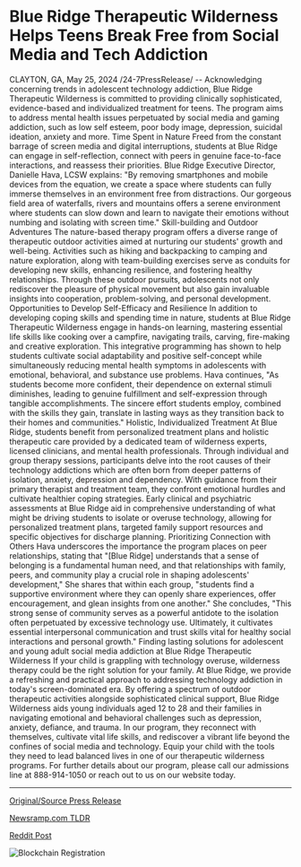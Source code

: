 # Blue Ridge Therapeutic Wilderness Helps Teens Break Free from Social Media and Tech Addiction

CLAYTON, GA, May 25, 2024 /24-7PressRelease/ -- Acknowledging concerning trends in adolescent technology addiction, Blue Ridge Therapeutic Wilderness is committed to providing clinically sophisticated, evidence-based and individualized treatment for teens. The program aims to address mental health issues perpetuated by social media and gaming addiction, such as low self esteem, poor body image, depression, suicidal ideation, anxiety and more.  Time Spent in Nature   Freed from the constant barrage of screen media and digital interruptions, students at Blue Ridge can engage in self-reflection, connect with peers in genuine face-to-face interactions, and reassess their priorities.  Blue Ridge Executive Director, Danielle Hava, LCSW explains: "By removing smartphones and mobile devices from the equation, we create a space where students can fully immerse themselves in an environment free from distractions. Our gorgeous field area of waterfalls, rivers and mountains offers a serene environment where students can slow down and learn to navigate their emotions without numbing and isolating with screen time."  Skill-building and Outdoor Adventures  The nature-based therapy program offers a diverse range of therapeutic outdoor activities aimed at nurturing our students' growth and well-being. Activities such as hiking and backpacking to camping and nature exploration, along with team-building exercises serve as conduits for developing new skills, enhancing resilience, and fostering healthy relationships.  Through these outdoor pursuits, adolescents not only rediscover the pleasure of physical movement but also gain invaluable insights into cooperation, problem-solving, and personal development.   Opportunities to Develop Self-Efficacy and Resilience  In addition to developing coping skills and spending time in nature, students at Blue Ridge Therapeutic Wilderness engage in hands-on learning, mastering essential life skills like cooking over a campfire, navigating trails, carving, fire-making and creative exploration. This integrative programming has shown to help students cultivate social adaptability and positive self-concept while simultaneously reducing mental health symptoms in adolescents with emotional, behavioral, and substance use problems.  Hava continues, "As students become more confident, their dependence on external stimuli diminishes, leading to genuine fulfillment and self-expression through tangible accomplishments. The sincere effort students employ, combined with the skills they gain, translate in lasting ways as they transition back to their homes and communities."  Holistic, Individualized Treatment  At Blue Ridge, students benefit from personalized treatment plans and holistic therapeutic care provided by a dedicated team of wilderness experts, licensed clinicians, and mental health professionals. Through individual and group therapy sessions, participants delve into the root causes of their technology addictions which are often born from deeper patterns of isolation, anxiety, depression and dependency. With guidance from their primary therapist and treatment team, they confront emotional hurdles and cultivate healthier coping strategies.  Early clinical and psychiatric assessments at Blue Ridge aid in comprehensive understanding of what might be driving students to isolate or overuse technology, allowing for personalized treatment plans, targeted family support resources and specific objectives for discharge planning.  Prioritizing Connection with Others  Hava underscores the importance the program places on peer relationships, stating that "[Blue Ridge] understands that a sense of belonging is a fundamental human need, and that relationships with family, peers, and community play a crucial role in shaping adolescents' development," She shares that within each group, "students find a supportive environment where they can openly share experiences, offer encouragement, and glean insights from one another."  She concludes, "This strong sense of community serves as a powerful antidote to the isolation often perpetuated by excessive technology use. Ultimately, it cultivates essential interpersonal communication and trust skills vital for healthy social interactions and personal growth."  Finding lasting solutions for adolescent and young adult social media addiction at Blue Ridge Therapeutic Wilderness  If your child is grappling with technology overuse, wilderness therapy could be the right solution for your family.  At Blue Ridge, we provide a refreshing and practical approach to addressing technology addiction in today's screen-dominated era. By offering a spectrum of outdoor therapeutic activities alongside sophisticated clinical support, Blue Ridge Wilderness aids young individuals aged 12 to 28 and their families in navigating emotional and behavioral challenges such as depression, anxiety, defiance, and trauma. In our program, they reconnect with themselves, cultivate vital life skills, and rediscover a vibrant life beyond the confines of social media and technology.  Equip your child with the tools they need to lead balanced lives in one of our therapeutic wilderness programs. For further details about our program, please call our admissions line at 888-914-1050 or reach out to us on our website today. 

---

[Original/Source Press Release](https://www.24-7pressrelease.com/press-release/511140/blue-ridge-therapeutic-wilderness-helps-teens-break-free-from-social-media-and-tech-addiction)
                    

[Newsramp.com TLDR](None) 



[Reddit Post](https://www.reddit.com/r/newsramp/comments/1d11jkr/naturebased_therapy_program_tackles_adolescent/) 



![Blockchain Registration](https://cdn.newsramp.app/24-7PressRelease/qrcode/245/25/hikeeU4I.webp)